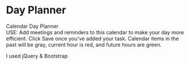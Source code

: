 # Day Planner
Calendar Day Planner
<br>
USE:
Add meetings and reminders to this calendar to make your day more efficient. 
Click Save once you've added your task. 
Calendar items in the past will be gray, current hour is red, and future hours are green. 

I used jQuery & Bootstrap
